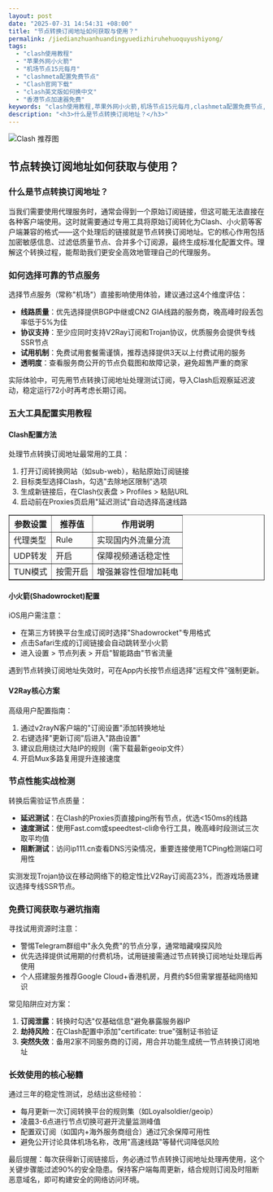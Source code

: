 ```yaml
---
layout: post
date: "2025-07-31 14:54:31 +08:00"
title: "节点转换订阅地址如何获取与使用？"
permalink: /jiedianzhuanhuandingyuedizhiruhehuoquyushiyong/
tags:
  - "clash使用教程"
  - "苹果外网小火箭"
  - "机场节点15元每月"
  - "clashmeta配置免费节点"
  - "Clash官网下载"
  - "clash英文版如何换中文"
  - "香港节点加速器免费"
keywords: "clash使用教程,苹果外网小火箭,机场节点15元每月,clashmeta配置免费节点,Clash官网下载,clash英文版如何换中文,香港节点加速器免费"
description: "<h3>什么是节点转换订阅地址？</h3>"
---
```


![Clash 推荐图](https://clashjd.github.io/assets/img/clash订阅节点购买.png)

## 节点转换订阅地址如何获取与使用？

<h3>什么是节点转换订阅地址？</h3>
<p>当我们需要使用代理服务时，通常会得到一个原始订阅链接，但这可能无法直接在各种客户端使用。这时就需要通过专用工具将原始订阅转化为Clash、小火箭等客户端兼容的格式——这个处理后的链接就是节点转换订阅地址。它的核心作用包括加密敏感信息、过滤低质量节点、合并多个订阅源，最终生成标准化配置文件。理解这个转换过程，能帮助我们更安全高效地管理自己的代理服务。</p>
<h3>如何选择可靠的节点服务</h3>
<p>选择节点服务（常称"机场"）直接影响使用体验，建议通过这4个维度评估：</p>
<ul>
<li><strong>线路质量</strong>：优先选择提供BGP中继或CN2 GIA线路的服务商，晚高峰时段丢包率低于5%为佳</li>
<li><strong>协议支持</strong>：至少应同时支持V2Ray订阅和Trojan协议，优质服务会提供专线SSR节点</li>
<li><strong>试用机制</strong>：免费试用套餐需谨慎，推荐选择提供3天以上付费试用的服务</li>
<li><strong>透明度</strong>：查看服务商公开的节点负载图和故障记录，避免超售严重的商家</li>
</ul>
<p>实际体验中，可先用节点转换订阅地址处理测试订阅，导入Clash后观察延迟波动，稳定运行72小时再考虑长期订阅。</p>
<h3>五大工具配置实用教程</h3>
<h4>Clash配置方法</h4>
<p>处理节点转换订阅地址最常用的工具：</p>
<ol>
<li>打开订阅转换网站（如sub-web），粘贴原始订阅链接</li>
<li>目标类型选择Clash，勾选"去除地区限制"选项</li>
<li>生成新链接后，在Clash仪表盘 > Profiles > 粘贴URL</li>
<li>启动前在Proxies页启用"延迟测试"自动选择高速线路</li>
</ol>
<table border="1">
<tr><th>参数设置</th><th>推荐值</th><th>作用说明</th></tr>
<tr><td>代理类型</td><td>Rule</td><td>实现国内外流量分流</td></tr>
<tr><td>UDP转发</td><td>开启</td><td>保障视频通话稳定性</td></tr>
<tr><td>TUN模式</td><td>按需开启</td><td>增强兼容性但增加耗电</td></tr>
</table>
<h4>小火箭(Shadowrocket)配置</h4>
<p>iOS用户需注意：</p>
<ul>
<li>在第三方转换平台生成订阅时选择"Shadowrocket"专用格式</li>
<li>点击Safari生成的订阅链接会自动跳转至小火箭</li>
<li>进入设置 > 节点列表 > 开启"智能路由"节省流量</li>
</ul>
<p>遇到节点转换订阅地址失效时，可在App内长按节点组选择"远程文件"强制更新。</p>
<h4>V2Ray核心方案</h4>
<p>高级用户配置指南：</p>
<ol>
<li>通过v2rayN客户端的"订阅设置"添加转换地址</li>
<li>右键选择"更新订阅"后进入"路由设置"</li>
<li>建议启用绕过大陆IP的规则（需下载最新geoip文件）</li>
<li>开启Mux多路复用提升连接速度</li>
</ol>
<h3>节点性能实战检测</h3>
<p>转换后需验证节点质量：</p>
<ul>
<li><strong>延迟测试</strong>：在Clash的Proxies页直接ping所有节点，优选<150ms的线路</li>
<li><strong>速度测试</strong>：使用Fast.com或speedtest-cli命令行工具，晚高峰时段测试三次取平均值</li>
<li><strong>阻断测试</strong>：访问ip111.cn查看DNS污染情况，重要连接使用TCPing检测端口可用性</li>
</ul>
<p>实测发现Trojan协议在移动网络下的稳定性比V2Ray订阅高23%，而游戏场景建议选择专线SSR节点。</p>
<h3>免费订阅获取与避坑指南</h3>
<p>寻找试用资源时注意：</p>
<ul>
<li>警惕Telegram群组中"永久免费"的节点分享，通常暗藏嗅探风险</li>
<li>优先选择提供试用期的付费机场，试用链接需通过节点转换订阅地址处理后再使用</li>
<li>个人搭建服务推荐Google Cloud+香港机房，月费约$5但需掌握基础网络知识</li>
</ul>
<p>常见陷阱应对方案：</p>
<ol>
<li><strong>订阅泄露</strong>：转换时勾选"仅基础信息"避免暴露服务器IP</li>
<li><strong>劫持风险</strong>：在Clash配置中添加"certificate: true"强制证书验证</li>
<li><strong>突然失效</strong>：备用2家不同服务商的订阅，用合并功能生成统一节点转换订阅地址</li>
</ol>
<h3>长效使用的核心秘籍</h3>
<p>通过三年的稳定性测试，总结出这些经验：</p>
<ul>
<li>每月更新一次订阅转换平台的规则集（如Loyalsoldier/geoip）</li>
<li>凌晨3-6点进行节点切换可避开流量监测峰值</li>
<li>配置双订阅（如国内+海外服务商组合）通过冗余保障可用性</li>
<li>避免公开讨论具体机场名称，改用"高速线路"等替代词降低风险</li>
</ul>
<p>最后提醒：每次获得新订阅链接后，务必通过节点转换订阅地址处理再使用，这个关键步骤能过滤90%的安全隐患。保持客户端每周更新，结合规则订阅及时阻断恶意域名，即可构建安全的网络访问环境。</p>